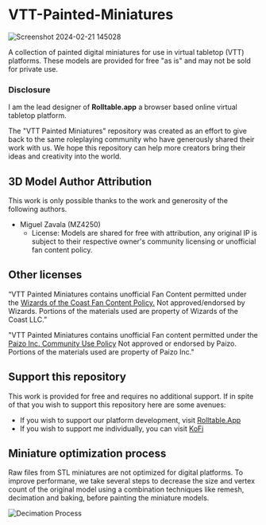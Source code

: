 # VTT-Painted-Miniatures

![Screenshot 2024-02-21 145028](https://github.com/user-attachments/assets/a18b1afa-a78e-4df5-96db-e693ea47d808)

A collection of painted digital miniatures for use in virtual tabletop (VTT) platforms. These models are provided for free "as is" and may not be sold for private use.

### Disclosure

I am the lead designer of **Rolltable.app** a browser based online virtual tabletop platform.

The "VTT Painted Miniatures" repository was created as an effort to give back to the same roleplaying community who have generously shared their work with us. We hope this repository can help more creators bring their ideas and creativity into the world.

## 3D Model Author Attribution

This work is only possible thanks to the work and generosity of the following authors.

- Miguel Zavala (MZ4250)
   - License: Models are shared for free with attribution, any original IP is subject to their respective owner's community licensing or unofficial fan content policy.

## Other licenses

“VTT Painted Miniatures contains unofficial Fan Content permitted under the [Wizards of the Coast Fan Content Policy.](https://company.wizards.com/en/legal/fancontentpolicy) Not approved/endorsed by Wizards. Portions of the materials used are property of Wizards of the Coast LLC.”

"VTT Painted Miniatures contains unofficial Fan content permitted under the [Paizo Inc. Community Use Policy](https://paizo.com/community/communityuse) Not approved or endorsed by Paizo. Portions of the materials used are property of Paizo Inc."

## Support this repository

This work is provided for free and requires no additional support. If in spite of that you wish to support this repository here are some avenues:
- If you wish to support our platform development, visit [Rolltable.App](https://rolltable.app/)
- If you wish to support me individually, you can visit [KoFi](https://ko-fi.com/jerbo)

## Miniature optimization process

Raw files from STL miniatures are not optimized for digital platforms. To improve performane, we take several steps to decrease the size and vertex count of the original model using a combination techniques like remesh, decimation and baking, before painting the miniature models.

![Decimation Process](https://github.com/user-attachments/assets/31d4fd29-cbd6-4ee8-bcf6-e1c899852764)
